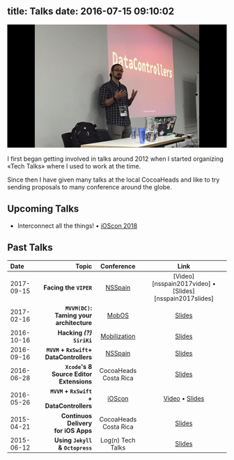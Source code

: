 title: Talks
date: 2016-07-15 09:10:02
---

![](./index/cover.jpg)

I first began getting involved in talks around 2012 when I started organizing «Tech Talks» where I used to work at the time.

Since then I have given many talks at the local CocoaHeads and like to try sending proposals to many conference around the globe.

## Upcoming Talks

- Interconnect all the things! • [iOScon 2018][ioscon]

## Past Talks

| Date         |                                    Topic |          Conference          |                   Link                   |
| :----------- | ---------------------------------------: | :--------------------------: | :--------------------------------------: |
| 2017-09-15   | **Facing the `VIPER`** | [NSSpain][nsspain] | [Video][nsspain2017video] • [Slides][nsspain2017slides] |
| 2017-02-16   | **`MVVM(DC)`:<br/>Taming your architecture** |        [MobOS][mobos]        |          [Slides][mobosslides]           |
| 2016-10-16 |               **Hacking _(?)_ `SiriKi`** | [Mobilization][mobilization] |           [Slides][mobslides]            |
| 2016-09-16 | **`MVVM` + `RxSwift`+<br/>DataControllers** |      [NSSpain][nsspain]      |         [Slides][nsspainslides]          |
| 2016-06-28 | **`Xcode`'s 8<br/>Source Editor Extensions** |  CocoaHeads<br/>Costa Rica   |        [Slides][xcodeextensions]         |
| 2016-05-26 | **`MVVM` + `RxSwift`<br/>+ DataControllers** |       [iOScon][ioscon]       | [Video][iosconvideo] • [Slides][iosconslides] |
| 2015-04-21 |  **Continuos Delivery<br/>for iOS Apps** |  CocoaHeads<br/>Costa Rica   |            [Slides][fastlane]            |
| 2015-06-12 |     **Using `Jekyll`<br/>& `Octopress`** |      Log(n) Tech Talks       |             [Slides][jekyll]             |

[mobosslides]:https://speakerdeck.com/esttorhe/mvvm-dc-taming-your-architecture
[mobos]:http://romobos.com/agenda-2
[mobilization]:http://2016.mobilization.pl
[mobslides]:https://speakerdeck.com/esttorhe/hacking-siriki-mobilization-2016
[nsspain]:http://nsspain.com
[nsspainslides]:https://speakerdeck.com/esttorhe/mvvm-plus-rxswift-plus-datacontrollers-1

[ioscon]:https://skillsmatter.com/explore?q=tag%3Aioscon

[iosconvideo]:https://skillsmatter.com/skillscasts/7863-mvvm-rxswift-and-datacontrollers
[iosconslides]:https://speakerdeck.com/esttorhe/mvvm-plus-rxswift-plus-datacontrollers
[fastlane]:https://speakerdeck.com/esttorhe/continuos-delivery-for-ios-apps
[jekyll]:https://speakerdeck.com/esttorhe/using-jekyll-and-octopress
[xcodeextensions]:https://speakerdeck.com/esttorhe/xcodes-8-source-editor-extensions#
[nsspainvideo]:https://vimeo.com/album/4786409/video/235312913
[nsspainslides]:https://speakerdeck.com/esttorhe/facing-the-viper
